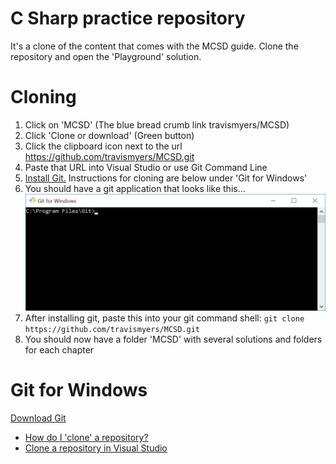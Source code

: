 # C Sharp practice repository 
It's a clone of the content that comes with the MCSD guide. Clone the repository and open the 'Playground' solution.

# Cloning
1. Click on 'MCSD' (The blue bread crumb link travismyers/MCSD)
2. Click 'Clone or download' (Green button)
3. Click the clipboard icon next to the url https://github.com/travismyers/MCSD.git
4. Paste that URL into Visual Studio or use Git Command Line
5. [Install Git.](https://git-scm.com/downloads) Instructions for cloning are below under 'Git for Windows'
6. You should have a git application that looks like this...
![Oops... where's the image?](./gitcli.png)
6. After installing git, paste this into your git command shell: ```git clone https://github.com/travismyers/MCSD.git```
7. You should now have a folder 'MCSD' with several solutions and folders for each chapter

# Git for Windows
[Download Git](https://git-scm.com/downloads)
- [How do I 'clone' a repository?](https://git-scm.com/book/en/v2/Git-Basics-Getting-a-Git-Repository)
- [Clone a repository in Visual Studio](https://docs.microsoft.com/en-us/azure/devops/repos/git/clone?view=vsts&tabs=visual-studio)
